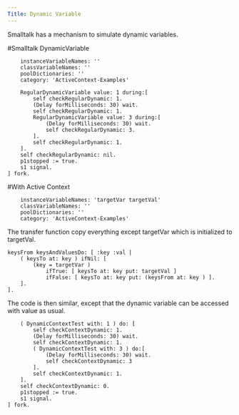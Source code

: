 ```yaml
---
Title: Dynamic Variable
---
```


Smalltalk has a mechanism to simulate dynamic variables. 

#Smalltalk DynamicVariable

```DynamicVariable subclass: #RegularDynamicVariable
	instanceVariableNames: ''
	classVariableNames: ''
	poolDictionaries: ''
	category: 'ActiveContext-Examples'
```

```[
	RegularDynamicVariable value: 1 during:[
		self checkRegularDynamic: 1.
		(Delay forMilliseconds: 30) wait.
		self checkRegularDynamic: 1.			
		RegularDynamicVariable value: 3 during:[		
			(Delay forMilliseconds: 30) wait.
			self checkRegularDynamic: 3.			
		].			
		self checkRegularDynamic: 1.
	].
	self checkRegularDynamic: nil.
	p1stopped := true.
	s1 signal.
] fork.
```

#With Active Context

```Context subclass: #DynamicContextTest
	instanceVariableNames: 'targetVar targetVal'
	classVariableNames: ''
	poolDictionaries: ''
	category: 'ActiveContext-Examples'
```

The transfer function copy everything except targetVar which is initialized to targetVal.

```DynamicContextTest>>transitionKeysFrom: keysFrom keysTo: keysTo
keysFrom keysAndValuesDo: [ :key :val | 	 
	( keysTo at: key ) ifNil: [ 
		(key = targetVar ) 
			ifTrue: [ keysTo at: key put: targetVal ] 
			ifFalse: [ keysTo at: key put: (keysFrom at: key ) ].
	].
]. 
```

The code is then similar, except that the dynamic variable can be accessed with value as usual.

```[
	( DynamicContextTest with: 1 ) do: [ 
		self checkContextDynamic: 1.
		(Delay forMilliseconds: 30) wait.
		self checkContextDynamic: 1.
		( DynamicContextTest with: 3 ) do:[
			(Delay forMilliseconds: 30) wait.
			self checkContextDynamic: 3
		].
		self checkContextDynamic: 1.
	].
	self checkContextDynamic: 0.
	p1stopped := true.
	s1 signal.
] fork.
```
